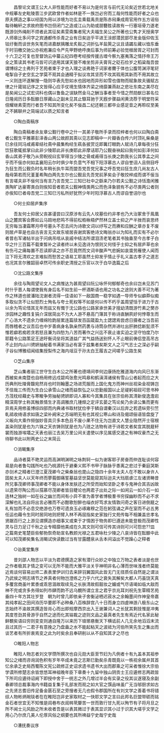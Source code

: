 <!-- { "loadSidebar": true } -->
　　昌黎论文谓王公大人非性能而好者不易以为是何言与前代无论矣近世若北地关中规摹左史毗陵晋江步武欧曾作者如林是不一族岂必穷而工哉何性能而好者之众也原夫撰造之事以经国为用以涉境为功玄圭乘载禹贡是陈赤舄秉成周官用作五方谣俗每待輶轩之求故府图书岂但闭门之造或江山为助或朋簪胜读故有一行塞垣骨力遂老既游剑外绳削不烦者此其征矣素雯斋集者宪大夫福生吴公之所著也公隽才天授奥学人师皋比多问字之宾通都传杀青之业有日矣迨乎平进王涂郎潜民部尽发金版仰佐玉铉纡衡而谈世务矢笔而进嘉猷摛雕龙炙毂之词折弘羊盐筴之议且请蠲左藏以恤东垂于时羽檄交驰公亦祝庖兼应令严先甲野绝呼庚后事为师前筹必验觉根居胥之可封而十六卫之可复也至督饷云中纂云纪四卷考经按传援古竳今察九塞夷落之情抒帝王万全之策读其书老马皆可识途用其谋天狼不难坐剪非夫膏肓之砭石俭岁之稻粱哉吾尝谓博综之士弗列于艺苑者束于才也入理之谈弗艳于词家者薾于体也公腹笥渊渟笔铓电掣自子史空玄之学莫不观其会通精于拟议攻其坚而不攻其瑕用其新而不用其故立一义则连环遂解搜一隐则华表先愁如水也因地而异形如雪也值物而赋象故夫骚赋古律之什箴铭记序之文皆得心应手仗境生情体齐梁之绮靡兼燕赵之悲壮东南之美尽在是矣闻公之试宏词科也偶以鲁鱼之误缺然金马之酬当事者至今惜之然勋猷日甚名位日隆阅历日多酝酿日厚藏山之副未见其止騄耳驰于天廐步骤益闲黄流荐于明堂符采倍耀继素雯而行者吾不知其所变化矣不佞昌二纪还朝三都卒业感足音之再聆叹至美之不餙聊弁之简端试以质之知言者 

　　○陶白斋稿序 

　　陶白斋稿者余友章公觐行卷中之什一其弟子敬所手录而挍梓者也何以曰陶白斋者公觐生平雅慕彭泽香山两公故颜其斋以见志即稿中一片瓣香白传六时顶礼柴桑是巳余往同冯咸甫辈结社斋中晨集构经生萟各披赏讫即篝灯眼韵人赋诗几章每夜分狂饮狂歌辄抵掌曰此非少陵耶此非长庚耶此非摩诘耶乃公觐奋袂起曰我何如彭泽何如香山其弟子敬乃从旁睨视曰玄宰得当少陵之骨咸甫得当长庚之韵我长公其季孟之间乎而不佞亦何如孟襄阳云尔时俱少年负意气不相下阳浮慕古人谬自誉诩人且侧目呼为狂生而公觐负时名年稍长执牛耳而盟吾党吾党兄事之呼吾党曰狂生庶几尚友古人哉母第若而兄堇堇希陶白两先生尔也公觐且先吾党前茅矣会子敬挍梓成而谓不佞当有言嗟夫非不佞何当有言乃言吾党二三知巳社中之繇来乃尔若夫公觐之诗恬澹闲雅类陶旷达豪寄类白则俟知音者若夫公觐神情类两公而色泽象貌有不必尽类两公者则亦俟知巳者毋吾党二三知巳污私所好犹然少年时阳浮慕古人而谬自誉诩尔也 

　　○何士抑居庐集序 

　　吾友何士抑居父丧甚谨尝曰汉原涉有云先人坟墓俭约非孝也乃大治冢舍于鳯凰山之麓宾客会葬如云马踣地悲鸣不得前松栢楸梧俨然林立盖士抑之产半挫而哀思终无穷每当凄霜寒月呼号墓头不忍去间为诗歌文词以纾写之而赓和应酬之章亦复不废则居卢草是也自古丧言无文故东坡居丧谢宾客绝诗文晦翁亦以为知礼而实有不必尔者昔右军诸帖半出于问病吊唁从哀戚中结法所谓泪渍老笔者其书独垂至今古孝子白华之什三百篇不载束晳补之读者终以未见逸诗为恨则又何怪乎士抑之有居庐草也余有伤弓之痛每置不忍读即读之亦不忍竟然而文词辛酸声气悲婉如哀螀劳雁使人闻而泣下将无清欢之言难拟而愁苦之语易工耶虽然士抑发乎情止乎礼义盖古孝子之道志也况其言尔雅韶丽卓然可传余职史清授之乐官以次于白华逸篇之后 

　　○沈公路文集序 

　　余往与陶周望论文人之病惟达为甚周望曰阮公咏怀何郁郁奇也余曰岂未见苏门时什乎晋人每谓使我有身后名不如生前一杯酒斯语也用之功名之途则大善不可为著作之林道也彼潘陆沈谢者流得一佳语如下一敌国商一稳字如遇一导师专似癖莽似痴多取似贪不让似怒烈士殉名与夸士死权等不如是何以传不朽乎盖周望恬于进力于古以余为笃论惜其无年而兹又有慨于沈公路也公路家承世美才擅幼清既游竹素之樊亦涉园林之趣性复狷介深居简出不为大人游不悬高门簿其于称诗直酬夙好何悖尊生而广心浩大不遗余力缠绵险韵层累连篇牍发百函箴盈九士諰諰焉尝虑日摄者之当吾前而唇稽者之议吾后也中岁善病身名孰亲然药褁与诗筒杂然并进吐出肝肺捻断髭须不惟若癖若痴若贪若怒且兼为四愁为八苦而著作之兴迄不衰止谁实迫之坚守怕度乃尔耶籍令公路策足王途旴衡词垒将其道益广其气益扬送别怀人不止眼前俦侣登高吊古不止封内山川骋妍抽秘着书满家当必有富于兹集者矣斯文人之习气志士之深必乎嗣子谷似博雅绍闻结集授梨传之海内俎豆于孙太白王履吉之间嗟乎公路生矣 

　　○芝山集序 

　　芝山集者丽江世守生白木公之所著也德靖间李何边康扬扢雅道海内向风巳东渐西被矣未南暨也自杨用修远戍碧鸡张愈光鸣皋和鹤滇洱诸侯有雪山公者起而应之大历典刑杜陵膏馥宛然肖也时则翰墨之场进荒服而上国化鬼方而神州丝视染金视铸岂不信哉三传而为生白公承雪山之绪而益恢弘之以忠勤报国以止足禔躬祖砚可思书种方茂枕经藉史与寒畯争劳抽秘骋妍即词人寡和今其集具在张宗伯称其清新俊逸澹宕精深周学士称其触景情生才高调雅庶几锺爃之定评玄晏之笃论矣乃余读公集而更有异焉夫用修虽博综四部而内典诸书取材犹俭李于鳞自谓秦汉以后弃之若遗纵旁引竺乹祗收绮语求如唐之梁补阙宋之苏端明无有也其视公寒山和诗及偈颂俪语皆盘旋了义皈向大乘作频伽妙音具贝多本色且不废小果不住无为岂直文人慧业隐然开士宿根盖染则犹是也为六铢之天衣铸则犹是也为八琏之法物有进于诗若文者矣宜其脱屣轩裳而独游埃壒之天表也丽江去吴万里公间关遣使以序见属感交道之有神叹豪杰之无待聊书此以附两史公之末简云 

　　○消暍集序 

　　品诗者莫不艳灵运而高渊明渊明之咏荆轲一似为谢客耶子房奋而仲连耻谈何容易是向者鲁勾践所叱也乃桃源托于避秦义熙不书甲子脉脉乎黍离之悲过于秦庭哭斯亦剑术之精者巳澄江夏茂卿今之柴桑翁也毘山之隐四十余年太夫人在不敢以身许人固矣太夫人以天年终而蓼莪御痛誓墓益坚世莫能窥其际迨夫大珰扇虐江左诸贤畴昔所兄事茂卿师事茂卿者不能以身体发肤还之所受而始知坚卧之孝与鬼神合其吉凶故以遗荣尽陶公而以孺慕尽茂卿者皆目睫论也两君子出处之际一如闲云一如介石一如连林之独树一如在谷之幽兰而间有小异不害为善学者博极羣书穷探幽眇而不必不求深解也礼法自将出言必雅而不必酣歌恕醉也缁衣好笃求友情敦问奇之客日进倒屣之礼有加而不必息交绝游也万卷可遗良玉必琢雍穆之范在躬弦诵之声在室而不必五男任运也藉令生同时居同地则把臂入林不再屈指矣史家独行文苑传每不相兼盖忠孝名贤踞百行之上游见谓撰造亦细事又或束于才情困于物务即巳遵途未能登极而茂卿性灵与日力足订千秋之业专精靡他美成在久其文则可信可传其诗则可兴可怨忠??皿之篇南史笔楚臣些郁勃恢奇助宣名教颜光禄之五君咏杜少陵之八哀诗皆在酝酿中此可以知茂卿矣集名消暍试快读数过当有甘露醴泉从舌本间溢出不觉躁心之释者 

　　○诒美堂集序 

　　昔刘邵人物志以平淡为君德撰造之家有潜行众妙之中独立万物之表者淡是也世之作者极其才情之变可以无所不能而大雅平淡关乎神明非名心薄而世味浅者终莫能近焉谈何容易出师二表表里伊训归去来辞羽翼国风此皆无门无径质任自然是之谓淡乃武侯之明志靖节之养真者何物岂澄练之力乎六代之衰失其解矣大都人巧虽饶天真多覆宫商虽叶累黍或乖思涸故取续凫之长肤清故假靓妆之媚或气尽语竭如临大敌而神不完或贪多务得如列市肆而韵不远乌覩所谓立言之君乎京兆耳刘祝先生覃精艺苑垂四十年方其壮岁登　朝为时曾几即依亲子舍衡泌栖迟菽水之余翰墨间作神皇帝嘉其纯孝起之田间洊历华要即不必种桑八百株辞宫八十日而身立四虗神游八极东山之志始终不渝故其撰造皆肖心而出即规摩西京出入王谢兼词人之长犹其剩技惟是冲夷其度苍劲其骨游乎自然之途而化其镕裁之迹则文品之最真者先生有焉近代名家此秘鲜覩矣语曰穷则变变则通自隆万以来历下琅琊悬衡天下横诋前人几无余地滔滔末流且过其历一二君子有意挽之乃盘盎之水不能起粘天之波祗为河伯所笑先生之集出而谈艺者有所折衷焉变之此为时矣余且奉研削以从不自知其才之尽也 

　　○睢阳人物志 

　　睢阳人物志者刘文学瓒所撰次也自元勋大臣至节妇为凡例者十有九盖本其祖参知公之绪而咨询润色积有岁年卒成未竟之志斯巳勤矣杀青既竟以一帙视余属弁其首忆余承乏史局西蜀陈文宪公疏修正史诏求遗书遗书大出而郡乘之可采者惟徐大宗伯学谟所修楚志余皆悠悠耳神祖晚年臣下章奏十九留中独山阴贡士王应遴修志两疏皆下所司应遴待诏阙下即授中舍于一统志之外几增过半会有实录之役其议遂寝及余副春卿领总裁事海内书籍益复集于礼部发而观之如大官之馔品味虽广无当邭厨求如古之先贤志耆旧传足备金匮石至之旁搜者无几也假令郡国所在有刘文学之善着书将错综人物彬炳琬琰者在在睢阳岂非史家取材之一快耶文学之言曰此邦名巨盟带砺而铭金石者世宜无不知惟是闾巷布衣闺帏茕嫠苦一世而敦行甘九死以殉节有子将月旦之所不闻士元风励之所未收者吾是以表其微过于表其显识其小过于识其大嗟乎文学之用心乃尔庶几美人伦厚风俗之纲要也其所禆益宁史哉宁史哉 

　　○漕抚奏议序 


